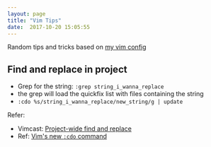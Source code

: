 ```yaml
---
layout: page
title: "Vim Tips"
date:  2017-10-20 15:05:55
---
```


Random tips and tricks based on [my vim config](https://github.com/nithinbekal/dotfiles/blob/master/vimrc)

## Find and replace in project

- Grep for the string: `:grep string_i_wanna_replace`
- the grep will load the quickfix list with files containing the string
- `:cdo %s/string_i_wanna_replace/new_string/g | update`

Refer:

- Vimcast: [Project-wide find and replace](http://vimcasts.org/episodes/project-wide-find-and-replace/)
- Ref: [Vim's new `:cdo` command](https://chrisarcand.com/vims-new-cdo-command/)
